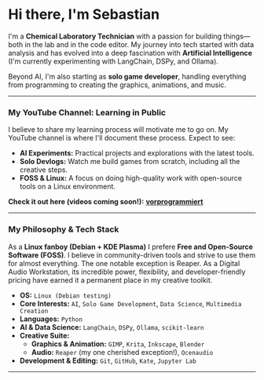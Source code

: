 # Hi there, I'm Sebastian

I'm a **Chemical Laboratory Technician** with a passion for building things—both in the lab and in the code editor. My journey into tech started with data analysis and has evolved into a deep fascination with **Artificial Intelligence** (I'm currently experimenting with LangChain, DSPy, and Ollama).

Beyond AI, I'm also starting as **solo game developer**, handling everything from programming to creating the graphics, animations, and music.

---

### My YouTube Channel: Learning in Public

I believe to share my learning process will motivate me to go on. My YouTube channel is where I'll document these process. Expect to see:
- **AI Experiments:** Practical projects and explorations with the latest tools.
- **Solo Devlogs:** Watch me build games from scratch, including all the creative steps.
- **FOSS & Linux:** A focus on doing high-quality work with open-source tools on a Linux environment.

**Check it out here (videos coming soon!):** **[vorprogrammiert](https://www.youtube.com/@vorprogrammiert)**

---

### My Philosophy & Tech Stack

As a **Linux fanboy (Debian + KDE Plasma)** I prefere **Free and Open-Source Software (FOSS)**. I believe in community-driven tools and strive to use them for almost everything. The one notable exception is Reaper. As a Digital Audio Workstation, its incredible power, flexibility, and developer-friendly pricing have earned it a permanent place in my creative toolkit.

- **OS:** `Linux (Debian testing)`
- **Core Interests:** `AI`, `Solo Game Development`, `Data Science`, `Multimedia Creation`
- **Languages:** `Python`
- **AI & Data Science:** `LangChain`, `DSPy`, `Ollama`, `scikit-learn`
- **Creative Suite:**
  - **Graphics & Animation:** `GIMP`, `Krita`, `Inkscape`, `Blender`
  - **Audio:** `Reaper` (my one cherished exception!), `Ocenaudio`
- **Development & Editing:** `Git`, `GitHub`, `Kate`, `Jupyter Lab`

---
<!--- 
### How to Reach Me

- **[Email Address]**
--->

